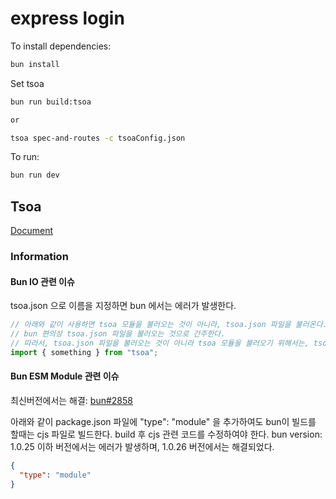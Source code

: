# express login

To install dependencies:

```bash
bun install
```

Set tsoa

```bash
bun run build:tsoa

or

tsoa spec-and-routes -c tsoaConfig.json
```

To run:

```bash
bun run dev
```

## Tsoa

[Document](https://tsoa-community.github.io/docs/)

### Information

#### Bun IO 관련 이슈

tsoa.json 으로 이름을 지정하면 bun 에서는 에러가 발생한다.

```typescript
// 아래와 같이 사용하면 tsoa 모듈을 불러오는 것이 아니라, tsoa.json 파일을 불러온다.
// bun 편의상 tsoa.json 파일을 불러오는 것으로 간주한다.
// 따라서, tsoa.json 파일을 불러오는 것이 아니라 tsoa 모듈을 불러오기 위해서는, tsoa.json 파일의 이름을 수정하여야 한다.
import { something } from "tsoa";
```

#### Bun ESM Module 관련 이슈

최신버전에서는 해결: [bun#2858](https://github.com/oven-sh/bun/issues/2858)

아래와 같이 package.json 파일에 "type": "module" 을 추가하여도 bun이 빌드를 할때는 cjs 파일로 빌드한다.
build 후 cjs 관련 코드를 수정하여야 한다.
bun version: 1.0.25 이하 버전에서는 에러가 발생하며, 1.0.26 버전에서는 해결되었다.

```json
{
  "type": "module"
}
```
